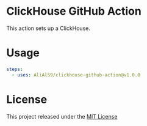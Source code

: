 # ClickHouse GitHub Action

This action sets up a ClickHouse.

# Usage

```yaml
steps:
  - uses: AliAlS9/clickhouse-github-action@v1.0.0
```

# License

This project released under the [MIT License](LICENSE)

